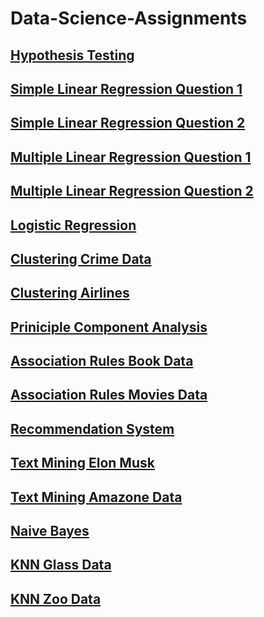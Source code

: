 # Data-Science-Assignments

## [Hypothesis Testing](https://colab.research.google.com/drive/1PQm_yVYESkyPvZ8R5bO8glDJn6Z2gNP2?usp=sharing)

## [Simple Linear Regression Question 1](https://colab.research.google.com/drive/1EOfi5IfffAfL1hkJxO7PV4FyUMdEjwfI?usp=sharing)

## [Simple Linear Regression Question 2](https://colab.research.google.com/drive/1RXf-gyU__hIN1tEkQjQygHRBoDX86pb6?usp=sharing)

## [Multiple Linear Regression Question 1](https://colab.research.google.com/drive/1GgHe4sb--r-JvNsGrUDZYNhW2rocoUPT?usp=sharing)

## [Multiple Linear Regression Question 2](https://colab.research.google.com/drive/1lyiGzwwjepNAS5aqfZjZcIQNi0b57LrI?usp=sharing)

## [Logistic Regression](https://colab.research.google.com/drive/1rLr8xD8U993PzCnbFdIK3Qz2IyWZgwdq?usp=sharing)

## [Clustering Crime Data](https://colab.research.google.com/drive/1DYiBVMaA5G_kzxSynfZ4rc4JftTbHJIS?usp=sharing)

## [Clustering Airlines](https://colab.research.google.com/drive/12_hz54SvBc56TkCkyqqrnKWuW25HxjiQ?usp=sharing)

## [Priniciple Component Analysis](https://colab.research.google.com/drive/1105bzprXgUhkHEhwR7xjpxaoj28o7xYD?usp=sharing)

## [Association Rules Book Data](https://colab.research.google.com/drive/1wfame_YtkM1OpBrwPpNwYiky_v_BGHbX?usp=sharing)

## [Association Rules Movies Data](https://colab.research.google.com/drive/1sHRS2KtxcqiTbEJuPIHF-jojdqJtsdAb?usp=sharing)

## [Recommendation System](https://colab.research.google.com/drive/1ExXjebZppYvEuW5zzoDeKGnWxxTupeCW?usp=sharing)

## [Text Mining Elon Musk](https://colab.research.google.com/drive/1je-qb-HI5pxIyMMATAjUk1e6znT_D6S8?usp=sharing)

## [Text Mining Amazone Data](https://colab.research.google.com/drive/10aEcn2wa-ex8mABDBiUxO8xm1xUmfCGY?usp=sharing)

## [Naive Bayes](https://colab.research.google.com/drive/1NAfc75oaN8OBBV9ld6DNGxXC9DkfTfur?usp=sharing)

## [KNN Glass Data](https://colab.research.google.com/drive/16Kzt4YAxVIN51rm8p0H_vutaNhVjh0m_?usp=sharing)

## [KNN Zoo Data](https://colab.research.google.com/drive/1Xu3hS3RYwjxHQtk54DfsIoQ2CmIOSfNd?usp=sharing)

